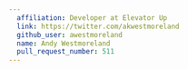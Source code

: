 ```yaml
---
  affiliation: Developer at Elevator Up
  link: https://twitter.com/akwestmoreland
  github_user: awestmoreland
  name: Andy Westmoreland
  pull_request_number: 511
---
```

